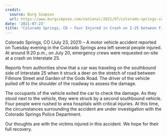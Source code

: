```yaml
---
credit:
  source: Burg Simpson
  url: https://www.burgsimpson.com/national/2021/07/colorado-springs-co-four-injured-crash-25-fillmore-st-garden-gods-rd/
date: '2021-07-23'
title: "Colorado Springs, CO – Four Injured in Crash on I-25 between Fillmore St & Garden of the Gods Rd"
---
```

Colorado Springs, CO (July 23, 2021) – A motor vehicle accident reported on Tuesday evening in the Colorado Springs area left several people injured. At around 9:20 p.m., on July 20, emergency crews were requested on-site at a crash on Interstate 25.

Reports from authorities show that a car was traveling on the southbound side of Interstate 25 when it struck a deer on the stretch of road between Fillmore Street and Garden of the Gods Road. The driver of the vehicle pulled off to the shoulder of the roadway to assess the damage.

The occupants of the vehicle exited the car to check the damage. As they stood next to the vehicle, they were struck by a second southbound vehicle. Four people were rushed to area hospitals with critical injuries. At this time, the circumstances surrounding the accident are under investigation with the Colorado Springs Police Department.

Our thoughts are with the victims injured in this accident. We hope for their full recovery.

